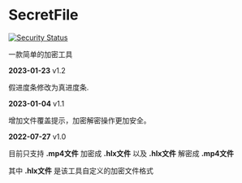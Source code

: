 # SecretFile

[![Security Status](https://www.murphysec.com/platform3/v3/badge/1609435820142284800.svg)](https://www.murphysec.com/accept?code=f3d8e1c7c90a6637b6d49dd139d70a5f&type=1&from=2&t=2)

一款简单的加密工具

**2023-01-23**  v1.2

假进度条修改为真进度条.

**2023-01-04**  v1.1

增加文件覆盖提示，加密解密操作更加安全。

**2022-07-27**  v1.0

目前只支持 **.mp4文件** 加密成 **.hlx文件** 以及 **.hlx文件** 解密成 **.mp4文件**

其中 **.hlx文件** 是该工具自定义的加密文件格式
